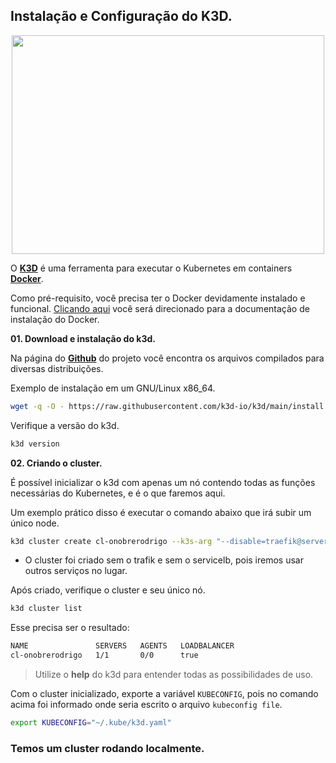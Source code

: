 ## Instalação e Configuração do K3D.

<p align="center">
  <img width="500" height="350" src="https://k3d.io/v5.1.0/static/img/k3d_logo_black_blue.svg">
</p>

O [**K3D**](https://k3d.io/) é uma ferramenta para executar o Kubernetes em containers [**Docker**](https://docs.docker.com/).

Como pré-requisito, você precisa ter o Docker devidamente instalado e funcional. [Clicando aqui](https://docs.docker.com/get-docker/) você será direcionado para a documentação de instalação do Docker.

**01. Download e instalação do k3d.**

Na página do [**Github**](https://github.com/k3d-io/k3d/releases) do projeto você encontra os arquivos compilados para diversas distribuições.

Exemplo de instalação em um GNU/Linux x86_64.

```bash
wget -q -O - https://raw.githubusercontent.com/k3d-io/k3d/main/install.sh | bash
```
Verifique a versão do k3d.
```bash
k3d version
```

**02. Criando o cluster.**

É possível inicializar o k3d com apenas um nó contendo todas as funções necessárias do Kubernetes, e é o que faremos aqui.

Um exemplo prático disso é executar o comando abaixo que irá subir um único node.

```bash
k3d cluster create cl-onobrerodrigo --k3s-arg "--disable=traefik@server:*" --k3s-arg "--disable=servicelb@server:*"
```

- O cluster foi criado sem o trafik e sem o servicelb, pois iremos usar outros serviços no lugar.

Após criado, verifique o cluster e seu único nó.

```bash
k3d cluster list
```

Esse precisa ser o resultado:
```bash
NAME               SERVERS   AGENTS   LOADBALANCER
cl-onobrerodrigo   1/1       0/0      true
```
> Utilize o **help** do k3d para entender todas as possibilidades de uso.

Com o cluster inicializado, exporte a variável `KUBECONFIG`, pois no comando acima foi informado onde seria escrito o arquivo `kubeconfig file`.
```bash
export KUBECONFIG="~/.kube/k3d.yaml"
```

### Temos um cluster rodando localmente.